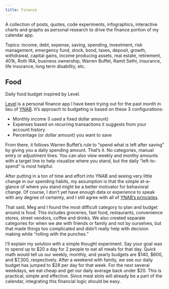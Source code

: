 ```yaml
---
title: Finance
---
```


A collection of posts, quotes, code experiments, infographics, interactive charts and graphs as personal research to drive the finance portion of my calendar app.

Topics: income, debt, expense, saving, spending, investment, risk management, emergency fund, stock, bond, taxes, deposit, growth, withdrawal, capital gains, income producing assets, real estate, retirement, 401k, Roth IRA, business ownership, Warren Buffet, Ramit Sethi, insurance, life insurance, long term disability, etc.

## Food

Daily food budget inspired by Level.

[Level](https://levelmoney.com) is a personal finance app I have been trying out for the past month in lieu of [YNAB](http://youneedabudget.com). It’s approach to budgeting is based on these 3 configurations:

- Monthly income (I used a fixed dollar amount)
- Expenses based on recurring transactions it suggests from your account history
- Percentage (or dollar amount) you want to save

From there, it follows Warren Buffet’s rule to “spend what is left after saving” by giving you a daily spending amount. That’s it. No categories, manual entry or adjustment lines. You can also view weekly and monthy amounts with a target line to help visualize where you stand, but the daily “left-to-spend” is most helpful.

After putting in a ton of time and effort into YNAB and seeing very little change in our spending habits, my assumption is that the simple at-a-glance of where you stand might be a better motivator for behavioral change. Of course, I don’t yet have enough data or experience to speak with any degree of certainty, and I still agree with all of [YNAB’s principles](http://www.youneedabudget.com/method).

That said, Meg and I found the most difficult category to plan and budget around is food. This includes groceries, fast food, restaurants, convenience stores, street vendors, coffee and drinks. We also created separate categories for when we ate with friends or family and not by ourselves, but that made things too complicated and didn’t really help with decision making while “rolling with the punches.”

I’ll explain my solution with a simple thought experiment. Say your goal was to spend up to $20 a day for 2 people to eat all meals for that day. Quick math would tell us our weekly, monthly, and yearly budgets are $140, $600, and $7,300, respectively. After a weekend with family, we see our daily budget has jumped to $28 per day for that week. For the next several weekdays, we eat cheap and get our daily average back under $20. This is practical, simple and effective. Since meal slots will already be a part of the calendar, integrating this financial logic should be easy.
